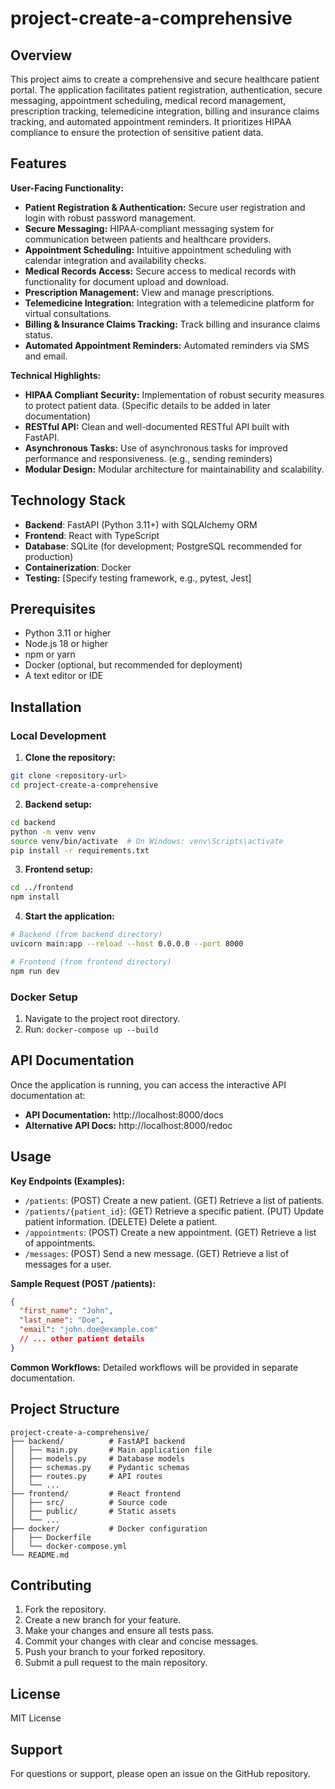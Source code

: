 # project-create-a-comprehensive

## Overview

This project aims to create a comprehensive and secure healthcare patient portal.  The application facilitates patient registration, authentication, secure messaging, appointment scheduling, medical record management, prescription tracking, telemedicine integration, billing and insurance claims tracking, and automated appointment reminders.  It prioritizes HIPAA compliance to ensure the protection of sensitive patient data.


## Features

**User-Facing Functionality:**

* **Patient Registration & Authentication:** Secure user registration and login with robust password management.
* **Secure Messaging:** HIPAA-compliant messaging system for communication between patients and healthcare providers.
* **Appointment Scheduling:**  Intuitive appointment scheduling with calendar integration and availability checks.
* **Medical Records Access:** Secure access to medical records with functionality for document upload and download.
* **Prescription Management:**  View and manage prescriptions.
* **Telemedicine Integration:**  Integration with a telemedicine platform for virtual consultations.
* **Billing & Insurance Claims Tracking:**  Track billing and insurance claims status.
* **Automated Appointment Reminders:**  Automated reminders via SMS and email.

**Technical Highlights:**

* **HIPAA Compliant Security:**  Implementation of robust security measures to protect patient data.  (Specific details to be added in later documentation)
* **RESTful API:**  Clean and well-documented RESTful API built with FastAPI.
* **Asynchronous Tasks:**  Use of asynchronous tasks for improved performance and responsiveness. (e.g., sending reminders)
* **Modular Design:**  Modular architecture for maintainability and scalability.


## Technology Stack

* **Backend**: FastAPI (Python 3.11+) with SQLAlchemy ORM
* **Frontend**: React with TypeScript
* **Database**: SQLite (for development; PostgreSQL recommended for production)
* **Containerization**: Docker
* **Testing:**  [Specify testing framework, e.g., pytest, Jest]


## Prerequisites

* Python 3.11 or higher
* Node.js 18 or higher
* npm or yarn
* Docker (optional, but recommended for deployment)
* A text editor or IDE


## Installation

### Local Development

1. **Clone the repository:**

```bash
git clone <repository-url>
cd project-create-a-comprehensive
```

2. **Backend setup:**

```bash
cd backend
python -m venv venv
source venv/bin/activate  # On Windows: venv\Scripts\activate
pip install -r requirements.txt
```

3. **Frontend setup:**

```bash
cd ../frontend
npm install
```

4. **Start the application:**

```bash
# Backend (from backend directory)
uvicorn main:app --reload --host 0.0.0.0 --port 8000

# Frontend (from frontend directory)
npm run dev
```

### Docker Setup

1.  Navigate to the project root directory.
2.  Run: `docker-compose up --build`


## API Documentation

Once the application is running, you can access the interactive API documentation at:

* **API Documentation:** http://localhost:8000/docs
* **Alternative API Docs:** http://localhost:8000/redoc


## Usage

**Key Endpoints (Examples):**

* `/patients`:  (POST) Create a new patient.  (GET) Retrieve a list of patients.
* `/patients/{patient_id}`: (GET) Retrieve a specific patient. (PUT) Update patient information. (DELETE) Delete a patient.
* `/appointments`: (POST) Create a new appointment. (GET) Retrieve a list of appointments.
* `/messages`: (POST) Send a new message. (GET) Retrieve a list of messages for a user.


**Sample Request (POST /patients):**

```json
{
  "first_name": "John",
  "last_name": "Doe",
  "email": "john.doe@example.com"
  // ... other patient details
}
```

**Common Workflows:**  Detailed workflows will be provided in separate documentation.


## Project Structure

```
project-create-a-comprehensive/
├── backend/          # FastAPI backend
│   ├── main.py       # Main application file
│   ├── models.py     # Database models
│   ├── schemas.py    # Pydantic schemas
│   ├── routes.py     # API routes
│   └── ...
├── frontend/         # React frontend
│   ├── src/          # Source code
│   ├── public/       # Static assets
│   └── ...
├── docker/           # Docker configuration
│   ├── Dockerfile
│   └── docker-compose.yml
└── README.md
```


## Contributing

1. Fork the repository.
2. Create a new branch for your feature.
3. Make your changes and ensure all tests pass.
4. Commit your changes with clear and concise messages.
5. Push your branch to your forked repository.
6. Submit a pull request to the main repository.


## License

MIT License


## Support

For questions or support, please open an issue on the GitHub repository.
